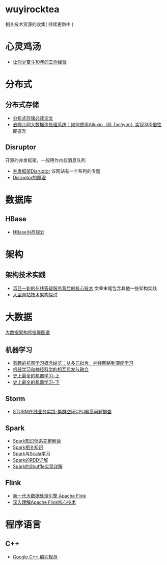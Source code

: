 # wuyirocktea
相关技术资源的收集( 持续更新中 )

# 心灵鸡汤
- [让你少奋斗10年的工作经验](http://ms.csdn.net/geek/82647)

# 分布式
## 分布式存储
- [分布式存储必读论文](http://geek.csdn.net/news/detail/83314)
- [去哪儿网大数据流处理系统：如何使用Alluxio（前 Tachyon）实现300倍性能提升](http://geek.csdn.net/news/detail/77491)

## Disruptor
开源的并发框架，一般用作内存消息队列
- [并发框架Disruptor](http://ifeve.com/disruptor/) 该网站有一个系列的专题
- [Disruptor的原理](http://www.360doc.com/content/15/0131/11/11962419_445188581.shtml)

# 数据库
## HBase
- [HBase内存规划](http://hbasefly.com/2016/06/18/hbase-practise-ram/)

# 架构
## 架构技术实践
- [耳目一新的在线答疑服务背后的核心技术](http://geek.csdn.net/news/detail/82632) 文章末尾包含其他一些架构实践
- [大型网站技术架构探讨](http://www.jiagoushuo.com/article/1000315.html)

# 大数据
[大数据架构师技能图谱](http://www.ha97.com/5734.html?utm_source=tuicool&utm_medium=referral)
## 机器学习
- [有趣的机器学习概念纵览：从多元拟合，神经网络到深度学习](http://www.afenxi.com/post/19502)
- [机器学习和神经科学的相互启发与融合](http://www.58maisui.com/2016/06/16/a-211/)
- [史上最全的机器学习-上](http://www.afenxi.com/post/18593)
- [史上最全的机器学习-下](http://www.afenxi.com/post/18594)

## Storm
- [STORM在线业务实践-集群空闲CPU飙高问题排查](http://daiwa.ninja/index.php/2015/07/18/storm-cpu-overload/)

## Spark
- [Spark知识体系完整解读](http://mt.sohu.com/20160522/n450849016.shtml)
- [Spark相关知识](http://www.jianshu.com/search?q=spark&page=1&type=collections)
- [Spark与Scala学习](http://blog.jasonding.top/2018/01/01/ScalaList/)
- [Spark的RDD详解](http://blog.csdn.net/stark_summer/article/details/50218641)
- [Spark的Shuffle实现详解](http://www.360doc.com/content/14/0625/16/2459_389662439.shtml)

## Flink
- [新一代大数据处理引擎 Apache Flink](http://www.ibm.com/developerworks/cn/opensource/os-cn-apache-flink/index.html)
- [深入理解Apache Flink核心技术](http://www.tuicool.com/articles/jYNnemQ)

# 程序语言
## C++
- [Google C++ 编程规范](http://blog.csdn.net/fengbingchun/article/details/45789447)